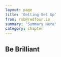 ```yaml
---
layout: page
title: 'Getting Set Up'
from: rob@redfour.io
summary: 'Summary Here'
category: chapter
---
```


## Be Brilliant
